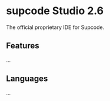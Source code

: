 # supcode Studio 2.6

The official proprietary IDE for Supcode.


## Features

...


## Languages

...
